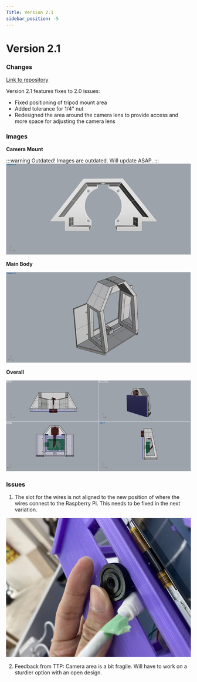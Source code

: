 ```yaml
---
Title: Version 2.1
sidebar_position: -5
---
```


# Version 2.1

### Changes

[Link to repository](https://github.com/screensavers-club/argos-childnode-case/tree/main/2.0)

Version 2.1 features fixes to 2.0 issues:

- Fixed positioning of tripod mount area
- Added tolerance for 1/4" nut
- Redesigned the area around the camera lens to provide access and more space for adjusting the camera lens

### Images

**Camera Mount**

:::warning Outdated!
Images are outdated. Will update ASAP.
:::
![camera-mount-0](../../../static/img/v2-1/3-back.png)

**Main Body**

![body-1](../../../static/img/v2-1/4-backtop.png)

**Overall**

![overall-views](../../../static/img/v2-1/0-overall.png)

### Issues

1. The slot for the wires is not aligned to the new position of where the wires connect to the Raspberry Pi. This needs to be fixed in the next variation.

![Issue 1](../../../static/img/v2-1/issues-1.jpg)

2. Feedback from TTP: Camera area is a bit fragile. Will have to work on a sturdier option with an open design.
